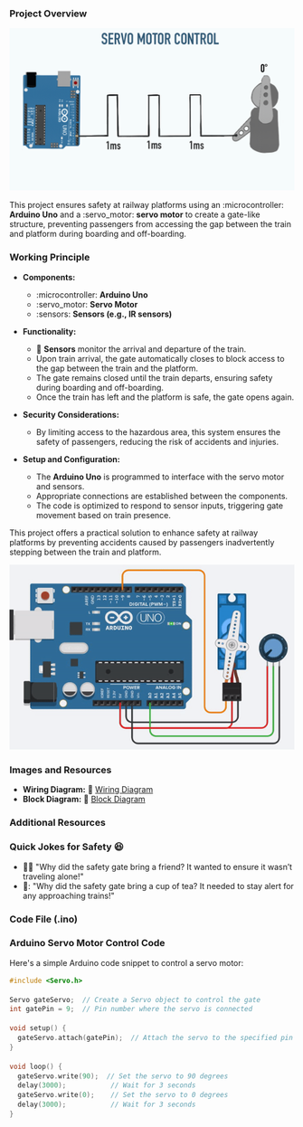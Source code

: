 ### Project Overview

<div align="center">
  <img src="https://github.com/sidortal/OBB-Expansion/blob/main/ServoGif.gif" />
</div>

This project ensures safety at railway platforms using an :microcontroller: **Arduino Uno** and a :servo_motor: **servo motor** to create a gate-like structure, preventing passengers from accessing the gap between the train and platform during boarding and off-boarding.

### Working Principle

- **Components:**
  - :microcontroller: **Arduino Uno**
  - :servo_motor: **Servo Motor**
  - :sensors: **Sensors (e.g., IR sensors)**

- **Functionality:**
  - :train: **Sensors** monitor the arrival and departure of the train.
  - Upon train arrival, the gate automatically closes to block access to the gap between the train and the platform.
  - The gate remains closed until the train departs, ensuring safety during boarding and off-boarding.
  - Once the train has left and the platform is safe, the gate opens again.

- **Security Considerations:**
  - By limiting access to the hazardous area, this system ensures the safety of passengers, reducing the risk of accidents and injuries.

- **Setup and Configuration:**
  - The **Arduino Uno** is programmed to interface with the servo motor and sensors.
  - Appropriate connections are established between the components.
  - The code is optimized to respond to sensor inputs, triggering gate movement based on train presence.

This project offers a practical solution to enhance safety at railway platforms by preventing accidents caused by passengers inadvertently stepping between the train and platform.

<div align="center">
  <img src="https://github.com/sidortal/OBB-Expansion/blob/main/servo_knob_test.gif" />
</div>

### Images and Resources

- **Wiring Diagram:** :blue_book: [Wiring Diagram](https://github.com/sidortal/Railway-platform-safety-system/blob/main/Gerb%20File.png)
- **Block Diagram:** :blue_book: [Block Diagram](https://github.com/sidortal/Railway-platform-safety-system/blob/main/Screenshot%202023-05-18%20200731.png)

### Additional Resources

### Quick Jokes for Safety :laughing:

- :guardsman: "Why did the safety gate bring a friend? It wanted to ensure it wasn’t traveling alone!"
- 🧋: "Why did the safety gate bring a cup of tea? It needed to stay alert for any approaching trains!"
### Code File (.ino)

### Arduino Servo Motor Control Code

Here's a simple Arduino code snippet to control a servo motor:

```cpp
#include <Servo.h>

Servo gateServo;  // Create a Servo object to control the gate
int gatePin = 9;  // Pin number where the servo is connected

void setup() {
  gateServo.attach(gatePin);  // Attach the servo to the specified pin
}

void loop() {
  gateServo.write(90);  // Set the servo to 90 degrees
  delay(3000);           // Wait for 3 seconds
  gateServo.write(0);    // Set the servo to 0 degrees
  delay(3000);           // Wait for 3 seconds
}

